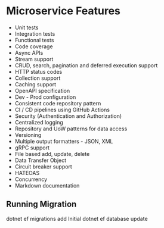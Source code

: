 # Microservice Features

- Unit tests
- Integration tests
- Functional tests
- Code coverage
- Async APIs
- Stream support
- CRUD, search, pagination and deferred execution support
- HTTP status codes
- Collection support
- Caching support
- OpenAPI specification
- Dev - Prod configuration
- Consistent code repository pattern
- CI / CD pipelines using GitHub Actions
- Security (Authentication and Authorization)
- Centralized logging
- Repository and UoW patterns for data access
- Versioning
- Multiple output formatters - JSON, XML
- gRPC support
- File based add, update, delete
- Data Transfer Object
- Circuit breaker support
- HATEOAS
- Concurrency
- Markdown documentation

## Running Migration

dotnet ef migrations add Initial
dotnet ef database update
